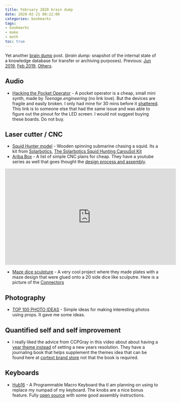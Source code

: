 ```yaml
---
title: February 2020 brain dump 
date: 2020-02-21 00:22:00
categories: bookmarks
tags: 
- bookmarks
- make
- math
toc: true
---
```


Yet another [brain dump](https://en.wikipedia.org/wiki/Brain_dump) post. (*brain dump:* snapshot of the internal state of a knowledge database for transfer or archiving purposes). Previous: [Jun 2019](/jun-2019-brain-dump/),  [Feb 2019](/feb-2019-brain-dump), [Others](/tags/#bookmarks).

## Audio

- [Hacking the Pocket Operator](http://hackingthepo.weebly.com/) - A pocket operator is a cheap, small mini synth, made by *Teenage.engineering* (no link love). But the devices are fragile and easily broken. I only had mine for 30 mins before it [shattered](https://www.reddit.com/r/pocketoperators/comments/f5jd9j/screen_broken_with_30_mins_of_purchase/).  This link is to someone else that had the same issue and was able to figure out the pinout for the LED screen. I would not suggest buying these boards. Do not buy.

## Laser cutter / CNC

- [Squid Hunter model](https://twitter.com/Workshopshed/status/1218511220787097600) - Wooden spinning submarine chasing a squid. Its a kit from [Solarbotics](https://solarbotics.com/), [The Solarbotics Squid Hunting CarouSol Kit](https://solarbotics.com/product/60425) 
- [Ariba Box](https://aribabox.com/) - A list of simple CNC plans for cheap. They have a youtube series as well that goes thought the [design process and assembly](https://www.youtube.com/channel/UCirX-5FVCqp9dV1mJpU8UzA).  

<iframe width="560" height="315" src="https://www.youtube.com/embed/-qbYxFqCE2Q" frameborder="0" allow="accelerometer; autoplay; encrypted-media; gyroscope; picture-in-picture" allowfullscreen></iframe>

- [Maze dice sculpture](https://www.reddit.com/r/lasercutting/comments/eo6pkp/snub_cube_maze_on_basswood_ply/) - A very cool project where they made plates with a maze design that were glued onto a 20 side dice like sculputre. Here is a picture of the [Connectors](https://i.imgur.com/ccPR7o6.jpg)

## Photography

- [TOP 100 PHOTO IDEAS](https://www.youtube.com/watch?v=iByu4oRByh0) - Simple ideas for making interesting photos using props. It gave me some ideas.

## Quantified self and self improvement

- I really liked the advice from CCPGray in this video about about having a [year theme instead](https://www.youtube.com/watch?v=NVGuFdX5guE) of setting a new years resolution. They have a journaling book that helps supplement the themes idea that can be found here at [cortext brand store](https://cottonbureau.com/products/the-theme-system-journal#/1695095/grey-paper-5x8) not that the book is required.

## Keyboards

- [Hub16](https://www.tindie.com/products/joshajohnson/hub16-programmable-macro-keyboard/) - A Programmable Macro Keyboard tha tI am planning on using to replace my numpad of my keyboard. The knobs are a nice bonus feature. Fully [open source](https://github.com/joshajohnson/hub16) with some good assembly instructions.
